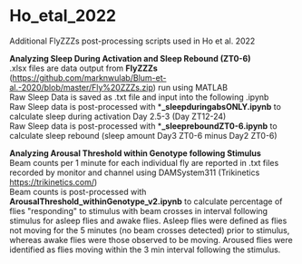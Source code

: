 # Ho_etal_2022
Additional FlyZZZs post-processing scripts used in Ho et al. 2022


**Analyzing Sleep During Activation and Sleep Rebound (ZT0-6)**  
.xlsx files are data output from **FlyZZZs** (https://github.com/marknwulab/Blum-et-al.-2020/blob/master/Fly%20ZZZs.zip) run using MATLAB  
Raw Sleep Data is saved as .txt file and input into the following .ipynb  
Raw Sleep data is post-processed with ***_sleepduringabsONLY.ipynb** to calculate sleep during activation Day 2.5-3 (Day ZT12-24)  
Raw Sleep data is post-processed with ***_sleepreboundZT0-6.ipynb** to calculate sleep rebound (sleep amount Day3 ZT0-6 minus Day2 ZT0-6)   

**Analyzing Arousal Threshold within Genotype following Stimulus**  
Beam counts per 1 minute for each individual fly are reported in .txt files recorded by monitor and channel using DAMSystem311 (Trikinetics https://trikinetics.com/)  
Beam counts is post-processed with **ArousalThreshold_withinGenotype_v2.ipynb** to calculate percentage of flies "responding" to stimulus with beam crosses in interval following stimulus for asleep flies and awake flies.  Asleep flies were defined as flies not moving for the 5 minutes (no beam crosses detected) prior to stimulus, whereas awake flies were those observed to be moving.  Aroused flies were identified as flies moving within the 3 min interval following the stimulus.

